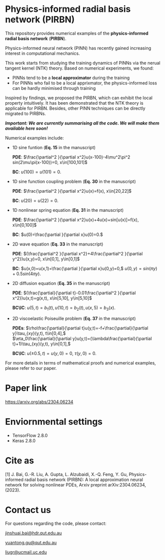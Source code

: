 # Physics-informed radial basis network (PIRBN)
This repository provides numerical examples of the **physics-informed radial basis network** (**PIRBN**). 

Physics-informed neural network (PINN) has recently gained increasing interest in computational  mechanics.

This work starts from studying the training dynamics of PINNs via the nerual tangent kernel (NTK) theory. Based on numerical experiments, we found:
 - PINNs tend to be a **local approximator** during the training
 - For PINNs who fail to be a local apprixmator, the physics-informed loss can be hardly minimised through training

Inspired by findings, we proposed the PIRBN, which can exhibit the local property intuitively. It has been demonstrated that the NTK theory is applicable for PIRBN. Besides, other PINN techniques can be directly migrated to PIRBNs.

***Important: We are currently summarising all the code. We will make them available here soon!***

Numerical examples include:
 - 1D sine funtion (**Eq. 15** in the manuscript)
 
      **PDE**: $\frac{\partial^2 }{\partial x^2}u(x-100)-4\mu^2\pi^2 sin(2\mu\pi(x-100))=0, x\in[100,101]$
      
      **BC**:  $u(100)=u(101)=0.$
      
 - 1D sine function coupling problem (**Eq. 30** in the manuscript)
  
      **PDE**: $\frac{\partial^2 }{\partial x^2}u(x)=f(x), x\in[20,22]$
      
      **BC**:  $u(20)=u(22)=0.$
 
 - 1D nonlinear spring equation (**Eq. 31** in the manuscript)
  
      **PDE**: $\frac{\partial^2 }{\partial x^2}u(x)+4u(x)+sin[u(x)]=f(x), x\in[0,100]$
      
      **BC**:  $u(0)=\frac{\partial }{\partial x}u(0)=0.$
 
 - 2D wave equation (**Eq. 33** in the manuscript)
 
      **PDE**: $(\frac{\partial^2 }{\partial x^2}+4\frac{\partial^2 }{\partial y^2})u(x,y)=0, x\in[0,1], y\in[0,1]$
      
      **BC**:  $u(x,0)=u(x,1)=\frac{\partial }{\partial x}u(0,y)=0,$
               $u(0,y)=sin(\pi y)+0.5sin(4\pi y).$
      
 - 2D diffusion equation (**Eq. 35** in the manuscript)
 
      **PDE**: $(\frac{\partial}{\partial t}-0.01\frac{\partial^2 }{\partial x^2})u(x,t)=g(x,t), x\in[5,10], y\in[5,10]$
      
      **BC\IC**:  $u(5,t)=b_1(t),u(10,t)=b_2(t),u(x,5)=b_3(x).$

 - 2D viscoelastic Poiseuille problem (**Eq. 37** in the manuscript)
 
      **PDEs**: $\rho\frac{\partial}{\partial t}u(y,t)=-f+\frac{\partial}{\partial y}\tau_{xy}(y,t), t\in[0,4],$  
                $\eta_0\frac{\partial}{\partial y}u(y,t)=(\lambda\frac{\partial}{\partial t}+1)\tau_{xy}(y,t), y\in[0,1],$
      
      **BC\IC**:  $u(\pm0.5,t)=u(y,0)=0,$
                $\tau(y,0)=0.$
               
For more details in terms of mathematical proofs and numerical examples, please refer to our paper.

# Paper link
https://arxiv.org/abs/2304.06234

# Enviornmental settings
 - TensorFlow  2.8.0 
 - Keras       2.8.0

# Cite as
[1] J. Bai, G.-R. Liu, A. Gupta, L. Alzubaidi, X.-Q. Feng, Y. Gu, Physics-informed radial basis network (PIRBN): A local approximation neural network for solving nonlinear PDEs, Arxiv preprint  arXiv:2304.06234, (2023).

# Contact us
For questions regarding the code, please contact:

jinshuai.bai@hdr.qut.edu.au

yuantong.gu@qut.edu.au

liugr@ucmail.uc.edu
